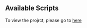 ## Available Scripts

To view the projrct, please go to [here](https://yangyaochang.github.io/commenting-system-with-react)
